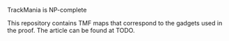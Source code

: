 TrackMania is NP-complete

This repository contains TMF maps that correspond to the gadgets used in the proof. The article can be found at TODO.
